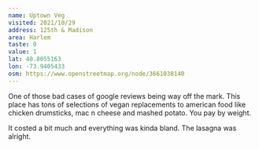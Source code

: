 ```yaml
---
name: Uptown Veg
visited: 2021/10/29
address: 125th & Madison
area: Harlem
taste: 0
value: 1
lat: 40.8055163
lon: -73.9405433
osm: https://www.openstreetmap.org/node/3661038140
---
```


One of those bad cases of google reviews being way off the mark. This place has tons of selections of vegan replacements to american food like chicken drumsticks, mac n cheese and mashed potato. You pay by weight.

It costed a bit much and everything was kinda bland. The lasagna was alright.
